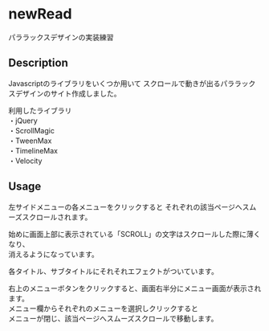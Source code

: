 # newRead

パララックスデザインの実装練習

## Description

Javascriptのライブラリをいくつか用いて
スクロールで動きが出るパララックスデザインのサイト作成しました。

利用したライブラリ  
・jQuery  
・ScrollMagic  
・TweenMax  
・TimelineMax  
・Velocity  


## Usage

左サイドメニューの各メニューをクリックすると
それぞれの該当ページへスムーズスクロールされます。  

始めに画面上部に表示されている「SCROLL」の文字はスクロールした際に薄くなり、  
消えるようになっています。  


各タイトル、サブタイトルにそれそれエフェクトがついています。  

右上のメニューボタンをクリックすると、画面右半分にメニュー画面が表示されます。  
メニュー欄からそれぞれのメニューを選択しクリックすると  
メニューが閉じ、該当ページへスムーズスクロールで移動します。  


